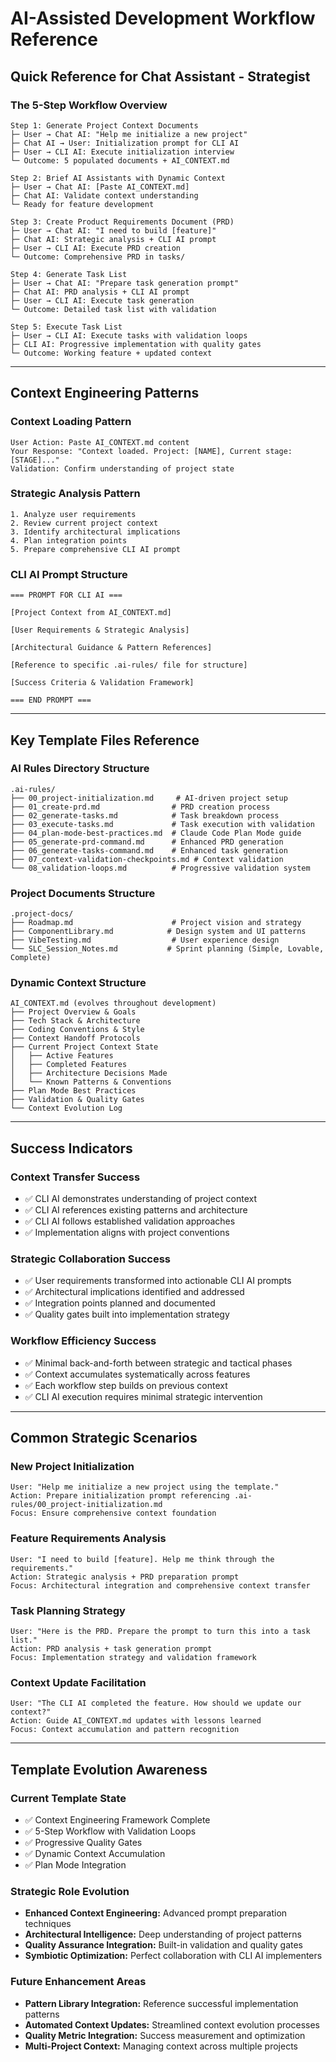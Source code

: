 # AI-Assisted Development Workflow Reference

## **Quick Reference for Chat Assistant - Strategist**

### **The 5-Step Workflow Overview**

```
Step 1: Generate Project Context Documents
├─ User → Chat AI: "Help me initialize a new project"
├─ Chat AI → User: Initialization prompt for CLI AI
├─ User → CLI AI: Execute initialization interview
└─ Outcome: 5 populated documents + AI_CONTEXT.md

Step 2: Brief AI Assistants with Dynamic Context
├─ User → Chat AI: [Paste AI_CONTEXT.md]
├─ Chat AI: Validate context understanding
└─ Ready for feature development

Step 3: Create Product Requirements Document (PRD)
├─ User → Chat AI: "I need to build [feature]"
├─ Chat AI: Strategic analysis + CLI AI prompt
├─ User → CLI AI: Execute PRD creation
└─ Outcome: Comprehensive PRD in tasks/

Step 4: Generate Task List
├─ User → Chat AI: "Prepare task generation prompt"
├─ Chat AI: PRD analysis + CLI AI prompt
├─ User → CLI AI: Execute task generation
└─ Outcome: Detailed task list with validation

Step 5: Execute Task List
├─ User → CLI AI: Execute tasks with validation loops
├─ CLI AI: Progressive implementation with quality gates
└─ Outcome: Working feature + updated context
```

---

## **Context Engineering Patterns**

### **Context Loading Pattern**
```
User Action: Paste AI_CONTEXT.md content
Your Response: "Context loaded. Project: [NAME], Current stage: [STAGE]..."
Validation: Confirm understanding of project state
```

### **Strategic Analysis Pattern**
```
1. Analyze user requirements
2. Review current project context
3. Identify architectural implications
4. Plan integration points
5. Prepare comprehensive CLI AI prompt
```

### **CLI AI Prompt Structure**
```
=== PROMPT FOR CLI AI ===

[Project Context from AI_CONTEXT.md]

[User Requirements & Strategic Analysis]

[Architectural Guidance & Pattern References]

[Reference to specific .ai-rules/ file for structure]

[Success Criteria & Validation Framework]

=== END PROMPT ===
```

---

## **Key Template Files Reference**

### **AI Rules Directory Structure**
```
.ai-rules/
├── 00_project-initialization.md     # AI-driven project setup
├── 01_create-prd.md                # PRD creation process
├── 02_generate-tasks.md            # Task breakdown process
├── 03_execute-tasks.md             # Task execution with validation
├── 04_plan-mode-best-practices.md  # Claude Code Plan Mode guide
├── 05_generate-prd-command.md      # Enhanced PRD generation
├── 06_generate-tasks-command.md    # Enhanced task generation
├── 07_context-validation-checkpoints.md # Context validation
└── 08_validation-loops.md          # Progressive validation system
```

### **Project Documents Structure**
```
.project-docs/
├── Roadmap.md                      # Project vision and strategy
├── ComponentLibrary.md            # Design system and UI patterns
├── VibeTesting.md                  # User experience design
└── SLC_Session_Notes.md           # Sprint planning (Simple, Lovable, Complete)
```

### **Dynamic Context Structure**
```
AI_CONTEXT.md (evolves throughout development)
├── Project Overview & Goals
├── Tech Stack & Architecture
├── Coding Conventions & Style
├── Context Handoff Protocols
├── Current Project Context State
│   ├── Active Features
│   ├── Completed Features
│   ├── Architecture Decisions Made
│   └── Known Patterns & Conventions
├── Plan Mode Best Practices
├── Validation & Quality Gates
└── Context Evolution Log
```

---

## **Success Indicators**

### **Context Transfer Success**
- ✅ CLI AI demonstrates understanding of project context
- ✅ CLI AI references existing patterns and architecture
- ✅ CLI AI follows established validation approaches
- ✅ Implementation aligns with project conventions

### **Strategic Collaboration Success**
- ✅ User requirements transformed into actionable CLI AI prompts
- ✅ Architectural implications identified and addressed
- ✅ Integration points planned and documented
- ✅ Quality gates built into implementation strategy

### **Workflow Efficiency Success**
- ✅ Minimal back-and-forth between strategic and tactical phases
- ✅ Context accumulates systematically across features
- ✅ Each workflow step builds on previous context
- ✅ CLI AI execution requires minimal strategic intervention

---

## **Common Strategic Scenarios**

### **New Project Initialization**
```
User: "Help me initialize a new project using the template."
Action: Prepare initialization prompt referencing .ai-rules/00_project-initialization.md
Focus: Ensure comprehensive context foundation
```

### **Feature Requirements Analysis**
```
User: "I need to build [feature]. Help me think through the requirements."
Action: Strategic analysis + PRD preparation prompt
Focus: Architectural integration and comprehensive context transfer
```

### **Task Planning Strategy**
```
User: "Here is the PRD. Prepare the prompt to turn this into a task list."
Action: PRD analysis + task generation prompt
Focus: Implementation strategy and validation framework
```

### **Context Update Facilitation**
```
User: "The CLI AI completed the feature. How should we update our context?"
Action: Guide AI_CONTEXT.md updates with lessons learned
Focus: Context accumulation and pattern recognition
```

---

## **Template Evolution Awareness**

### **Current Template State**
- ✅ Context Engineering Framework Complete
- ✅ 5-Step Workflow with Validation Loops
- ✅ Progressive Quality Gates
- ✅ Dynamic Context Accumulation
- ✅ Plan Mode Integration

### **Strategic Role Evolution**
- **Enhanced Context Engineering:** Advanced prompt preparation techniques
- **Architectural Intelligence:** Deep understanding of project patterns
- **Quality Assurance Integration:** Built-in validation and quality gates
- **Symbiotic Optimization:** Perfect collaboration with CLI AI implementers

### **Future Enhancement Areas**
- **Pattern Library Integration:** Reference successful implementation patterns
- **Automated Context Updates:** Streamlined context evolution processes
- **Quality Metric Integration:** Success measurement and optimization
- **Multi-Project Context:** Managing context across multiple projects
